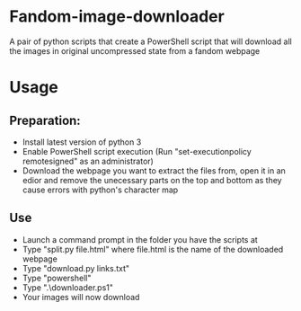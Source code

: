 # Fandom-image-downloader
A pair of python scripts that create a PowerShell script that will download all the images in original uncompressed state from a fandom webpage
# Usage
## Preparation:
* Install latest version of python 3
* Enable PowerShell script execution (Run "set-executionpolicy remotesigned" as an administrator)
* Download the webpage you want to extract the files from, open it in an edior and remove the unecessary parts on the top and bottom as they cause errors with python's character map
## Use
* Launch a command prompt in the folder you have the scripts at
* Type "split.py file.html" where file.html is the name of the downloaded webpage
* Type "download.py links.txt"
* Type "powershell"
* Type ".\downloader.ps1"
* Your images will now download 
